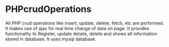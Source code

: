 # PHPcrudOperations
All PHP crud operations like insert, update, delete, fetch, etc are performed.
It makes use of ajax for real time change of data on page.
It provides functionality to Register, update details, delete and shows all information stored in database.
It uses mysql database.
